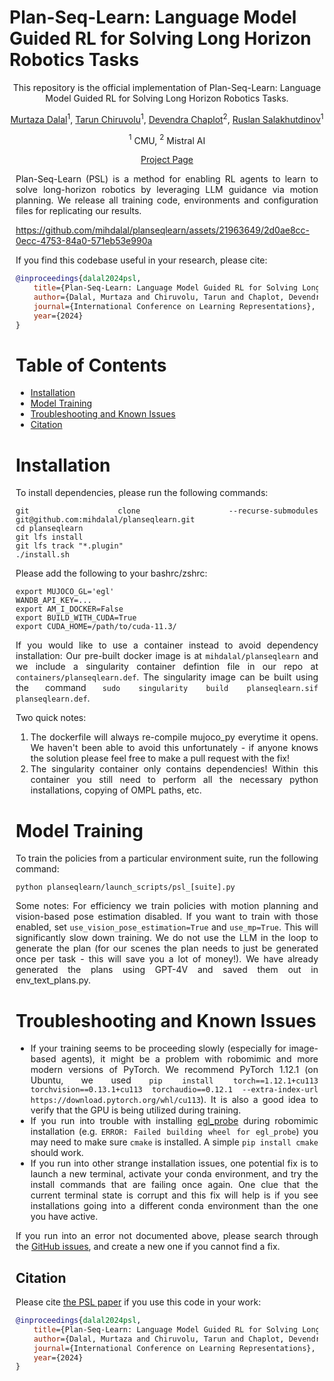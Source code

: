 # Plan-Seq-Learn: Language Model Guided RL for Solving Long Horizon Robotics Tasks
<div style="text-align: center;">

This repository is the official implementation of Plan-Seq-Learn: Language Model Guided RL for Solving Long Horizon Robotics Tasks.

[Murtaza Dalal](https://mihdalal.github.io/)$^1$, [Tarun Chiruvolu](https://www.linkedin.com/in/tarun-chiruvolu/)$^1$,  [Devendra Chaplot](https://devendrachaplot.github.io/)$^2$, [Ruslan Salakhutdinov](https://www.cs.cmu.edu/~rsalakhu/)$^1$

$^1$ CMU, $^2$ Mistral AI

[Project Page](https://mihdalal.github.io/planseqlearn/)

<div style="margin:10px; text-align: justify;">
Plan-Seq-Learn (PSL) is a method for enabling RL agents to learn to solve long-horizon robotics by leveraging LLM guidance via motion planning. We release all training code, environments and configuration files for replicating our results.


https://github.com/mihdalal/planseqlearn/assets/21963649/2d0ae8cc-0ecc-4753-84a0-571eb53e990a

If you find this codebase useful in your research, please cite:
```bibtex
@inproceedings{dalal2024psl,
    title={Plan-Seq-Learn: Language Model Guided RL for Solving Long Horizon Robotics Tasks},
    author={Dalal, Murtaza and Chiruvolu, Tarun and Chaplot, Devendra and Salakhutdinov, Ruslan},
    journal={International Conference on Learning Representations},
    year={2024}
}
```




# Table of Contents

- [Installation](#installation)
- [Model Training](#model-training)
- [Troubleshooting and Known Issues](#troubleshooting-and-known-issues)
- [Citation](#citation)

# Installation
To install dependencies, please run the following commands:
```
git clone --recurse-submodules git@github.com:mihdalal/planseqlearn.git
cd planseqlearn
git lfs install
git lfs track "*.plugin"
./install.sh
```

Please add the following to your bashrc/zshrc:
```
export MUJOCO_GL='egl'
WANDB_API_KEY=...
export AM_I_DOCKER=False
export BUILD_WITH_CUDA=True
export CUDA_HOME=/path/to/cuda-11.3/
```

If you would like to use a container instead to avoid dependency installation:
Our pre-built docker image is at `mihdalal/planseqlearn` and we include a singularity container defintion file in our repo at `containers/planseqlearn.def`. The singularity image can be built using the command `sudo singularity build planseqlearn.sif planseqlearn.def`.

Two quick notes:
1. The dockerfile will always re-compile mujoco_py everytime it opens. We haven't been able to avoid this unfortunately - if anyone knows the solution please feel free to make a pull request with the fix!
2. The singularity container only contains dependencies! Within this container you still need to perform all the necessary python installations, copying of OMPL paths, etc.

# Model Training
To train the policies from a particular environment suite, run the following command:
```
python planseqlearn/launch_scripts/psl_[suite].py
```

Some notes:
For efficiency we train policies with motion planning and vision-based pose estimation disabled. If you want to train with those enabled, set `use_vision_pose_estimation=True` and `use_mp=True`. This will significantly slow down training.
We do not use the LLM in the loop to generate the plan (for our scenes the plan needs to just be generated once per task - this will save you a lot of money!). We have already generated the plans using GPT-4V and saved them out in env_text_plans.py.

# Troubleshooting and Known Issues

- If your training seems to be proceeding slowly (especially for image-based agents), it might be a problem with robomimic and more modern versions of PyTorch. We recommend PyTorch 1.12.1 (on Ubuntu, we used `pip install torch==1.12.1+cu113 torchvision==0.13.1+cu113 torchaudio==0.12.1 --extra-index-url https://download.pytorch.org/whl/cu113`). It is also a good idea to verify that the GPU is being utilized during training.
- If you run into trouble with installing [egl_probe](https://github.com/StanfordVL/egl_probe) during robomimic installation (e.g. `ERROR: Failed building wheel for egl_probe`) you may need to make sure `cmake` is installed. A simple `pip install cmake` should work.
- If you run into other strange installation issues, one potential fix is to launch a new terminal, activate your conda environment, and try the install commands that are failing once again. One clue that the current terminal state is corrupt and this fix will help is if you see installations going into a different conda environment than the one you have active.

If you run into an error not documented above, please search through the [GitHub issues](https://github.com/mihdalal/planseqlearn/issues), and create a new one if you cannot find a fix.

## Citation

Please cite [the PSL paper](https://mihdalal.github.io/planseqlearn/resources/paper.pdf) if you use this code in your work:

```bibtex
@inproceedings{dalal2024psl,
    title={Plan-Seq-Learn: Language Model Guided RL for Solving Long Horizon Robotics Tasks},
    author={Dalal, Murtaza and Chiruvolu, Tarun and Chaplot, Devendra and Salakhutdinov, Ruslan},
    journal={International Conference on Learning Representations},
    year={2024}
}
```
